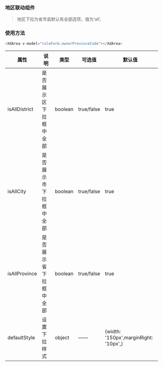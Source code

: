 ### 地区联动组件
>地区下拉为省市县默认有全部选项，值为‘all’,
<div id="pagination">
    <el-select v-model="state.modalParams.ownerProvinceCode"  @change="provinceControl"  placeholder="省"  size="large">
        <el-option
            v-for="item in state.provinceList"
            :key="item.id"
            :label="item.name"
            :value="item.id"
            @change="provinceControl()"
    />
    </el-select>
    <el-select v-model="state.modalParams.ownerCityCode"  @change="provinceControl"  placeholder="市"  size="large">
        <el-option
            v-for="item in state.cityList"
            :key="item.id"
            :label="item.name"
            :value="item.id"
            @change="cityControl()"
    />
    </el-select>
     <el-select v-model="state.modalParams.ownerDistrictCode"  @change="provinceControl"  placeholder="区"  size="large">
        <el-option
            v-for="item in state.districtList"
            :key="item.id"
            :label="item.name"
            :value="item.id"
    />
    </el-select>
</div>
<script type="text/javascript">
    new Vue({
        el:'#pagination',
        data(){
            return {
                value:'',
                isAllCity:false,
                isAllProvince:true,
                isAllCity:false,
                isAllDistrict:false,
                state : {
                    loading:false,
                    districtLoading:false,
                    provinceList:[
                        {
                            id: 1,
                            name: '河北',
                        }
                    ],
                    cityList:[],
                    districtList:[],
                    modalParams:{
                        ownerProvinceCode:undefined,
                        ownerCityCode:undefined,
                        ownerDistrictCode:undefined
                    }
                }
            }
        },
        methods:{
        provinceControl (id=1) {
            if(id===1) {
                setTimeout(()=>{
                     this.state.cityList = [
                    {
                        name:'保定',
                        id:3
                    }
                ]
                 this.state.districtList = [
                    {
                        name:'衡水',
                        id:8
                    }
                ]
                },0)
            }
        },
        cityControl() {}
    }
    })
</script>

### 使用方法
```js
<XdArea v-model="ruleForm.ownerProvinceCode"></XdArea>
```

| 属性          | 说明                   | 类型    | 可选值     | 默认值                                |
| ------------- | ---------------------- | ------- | ---------- | ------------------------------------- |
| isAllDistrict | 是否展示区下拉框中全部 | boolean | true/false | true                                  |
| isAllCity     | 是否展示市下拉框中全部 | boolean | true/false | true                                  |
| isAllProvince | 是否展示省下拉框中全部 | boolean | true/false | true                                  |
| defaultStyle  | 设置下拉样式           | object  | ——         | {width: '150px',marginRight: '10px',} |


